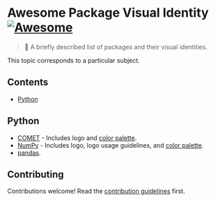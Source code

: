 # Awesome Package Visual Identity [![Awesome](https://awesome.re/badge.svg)](https://awesome.re)

> 🎨 A briefly described list of packages and their visual identities.

This topic corresponds to a particular subject.

## Contents

- [Python](#python)

## Python

- [COMET](https://github.com/Unbabel/COMET/blob/master/README.md) - Includes logo and [color palette](https://github.com/Unbabel/COMET/blob/master/docs/source/_static/css/comet.css).
- [NumPy](https://github.com/numpy/numpy/tree/main/branding) - Includes logo, logo usage guidelines, and [color palette](https://github.com/numpy/numpy.org/blob/master/README.md).
- [pandas](https://pandas.pydata.org/about/citing.html).

## Contributing

<!-- awesome-lint: https://github.com/sindresorhus/awesome-lint/blob/main/rules/toc.js#L15 -->
<!-- Forbid License, Licence and Contribute sections: https://github.com/sindresorhus/awesome-lint/pull/123 -->

Contributions welcome! Read the [contribution guidelines](contributing.md) first.
